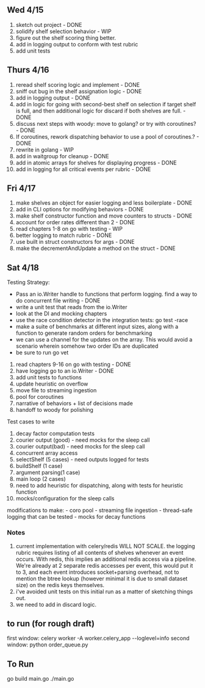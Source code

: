 
## Wed 4/15

1. sketch out project - DONE
2. solidify shelf selection behavior - WIP
3. figure out the shelf scoring thing better.
4. add in logging output to conform with test rubric
5. add unit tests

## Thurs 4/16 

1. reread shelf scoring logic and implement - DONE
2. sniff out bug in the shelf assignation logic - DONE
3. add in logging output - DONE
4. add in logic for going with second-best shelf on selection if target shelf is full, and then additional logic for discard if both shelves are full. - DONE
5. discuss next steps with woody: move to golang? or try with coroutines? - DONE
6. If coroutines, rework dispatching behavior to use a pool of coroutines.? - DONE
7. rewrite in golang - WIP
8. add in waitgroup for cleanup - DONE
9. add in atomic arrays for shelves for displaying progress - DONE
10. add in logging for all critical events per rubric - DONE

## Fri 4/17

1. make shelves an object for easier logging and less boilerplate - DONE
2. add in CLI options for modifying behaviors - DONE
3. make shelf constructor function and move counters to structs  - DONE
4. account for order rates different than 2 - DONE
5. read chapters 1-8 on go with testing - WIP
6. better logging to match rubric - DONE
7. use built in struct constructors for args - DONE
8. make the decrementAndUpdate a method on the struct - DONE

## Sat 4/18

Testing Strategy:

- Pass an io.Writer handle to functions
that perform logging. find a way to do concurrent file writing - DONE
- write a unit test that reads from the io.Writer
- look at the DI and mocking chapters
- use the race condition detector in the integration tests: go test -race
- make a suite of benchmarks at different input sizes, along with a function to generate random orders for benchmarking
- we can use a channel for the updates on the array. This would avoid a scenario wherein somehow two order IDs are duplicated
- be sure to run go vet
1. read chapters 9-16 on go with testing - DONE
2. have logging go to an io.Writer - DONE
3. add unit tests to functions
4. update heuristic on overflow
5. move file to streaming ingestion
6. pool for coroutines
7. narrative of behaviors + list of decisions made
8. handoff to woody for polishing

Test cases to write

1. decay factor computation tests
2. courier output (good) - need mocks for the sleep call
3. courier output(bad) - need mocks for the sleep call
4. concurrent array access
5. selectShelf (5 cases) - need outputs logged for tests
6. buildShelf (1 case)
7. argument parsing(1 case)
8. main loop (2 cases)
9. need to add heuristic for dispatching, along with tests for heuristic function
10. mocks/configuration for the sleep calls

modifications to make:
	- coro pool
	- streaming file ingestion
	- thread-safe logging that can be tested
	- mocks for decay functions

### Notes

1. current implementation with celery/redis WILL NOT SCALE. the logging rubric requires listing
of all contents of shelves whenever an event occurs. With redis, this implies an additional redis
access via a pipeline. We're already at 2 separate redis accesses per event, this would put it to 3,
and each event introduces socket+parsing overhead, not to mention the btree lookup (however minimal it is
due to small dataset size) on the redis keys themselves.
2. i've avoided unit tests on this initial run as a matter of sketching things out.
3. we need to add in discard logic.

## to run (for rough draft)

first window:
celery worker -A worker.celery_app --loglevel=info
second window:
python order_queue.py

## To Run

go build main.go
./main.go 

